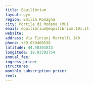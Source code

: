 ```yaml
---
title: Equilibrium
layout: gym
region: Emilia Romagna
city: Portile di Modena (MO)
email: equilibrium@equilibrium.191.it
website: 
address: Via Tincani Martelli 140
phone: +39 059460538
latitude: 44.58303833
longitude: 10.93392754
annual_fee: 
ingress_price: 
structures: 
monthly_subscription_price: 
rent: 
---
```


